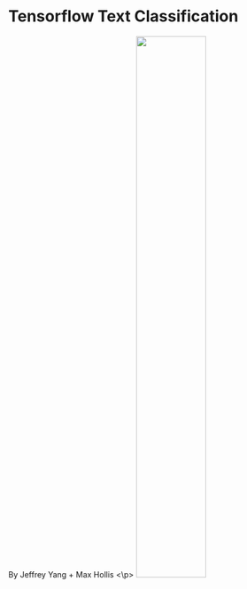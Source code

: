 # Tensorflow Text Classification
<p> By Jeffrey Yang + Max Hollis <\p>
<img height = "50%" width = "50%" src="https://cdn-images-1.medium.com/max/1200/1*37N7BHNaEsXPaerNQ8wBdA.png">

